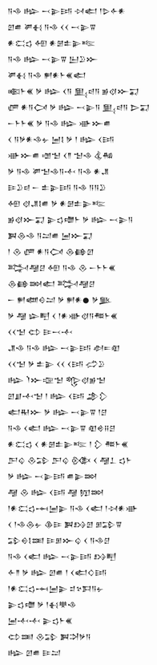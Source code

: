 <div class='block'>
<div class='line'>𒀀𒈾 𒈗 𒁁𒉌𒅀 𒀴𒅗 𒁹𒌇𒅆𒀭</div>
<div class='line'>𒇻𒌑 𒂄𒈬 𒀀𒈾 𒌋𒌋 𒁁𒉌𒐊</div>
<div class='line'>𒀭𒀫𒌓 𒅇 𒀭𒇡𒉺𒉌𒌈</div>
<div class='line'>𒀀𒈾 𒈗 𒁁𒉌𒐊 𒌨𒊒𒁍</div>
<div class='line'>𒂄𒈬 𒀀𒈾 𒂍𒀭𒈨𒌍𒅗</div>
<div class='line'>𒀩𒈨𒌍 𒃻 𒈗 𒌋𒀀 𒅅𒁀𒀀 𒂊𒋼𒁍𒍑</div>
<div class='line'>𒂇 𒀭𒀀𒉏 𒃻 𒈗 𒁁𒉌𒀀 𒅅𒁀𒀀 𒆕𒍑</div>
<div class='line'>𒀸𒈨𒈨𒌍 𒃻 𒀀𒈾 𒈗 𒀝𒁍𒌑</div>
<div class='line'>𒌋 𒀀𒃻𒀭𒈾𒉡 𒅁𒋙 𒃻 𒁹 𒈗 𒌋𒅀</div>
<div class='line'>𒀝𒁍𒌑 𒌝𒈠 𒌋𒈫 𒈠𒈾 𒆬𒄀</div>
<div class='line'>𒃻 𒀀𒈾 𒂄𒈠𒈾𒀀𒋾 𒀀𒈾 𒀭𒂗</div>
<div class='line'>𒄿𒊒𒁀 𒀸 𒉺𒉌𒅀 𒀀𒈾 𒀀𒀀𒊒</div>
<div class='line'>𒅇 𒋼𒂗𒋙𒌑 𒃻 𒀭𒇡𒉺𒉌𒌈</div>
<div class='line'>𒂊𒋼𒁍𒍑 𒉌𒌓𒈩𒈨 𒃻 𒈗 𒁁𒉌𒀀</div>
<div class='line'>𒀉𒁲𒈾 𒀀𒁺𒌑 𒅁𒁍𒍑</div>
<div class='line'>𒁹 𒊮 𒂇 𒀭𒀀𒉏 𒁲𒂵𒇻</div>
<div class='line'>𒅋𒆷𒆪 𒅇 𒀀𒈾 𒊮 𒀸𒈨𒈨𒌍</div>
<div class='line'>𒁲𒂵𒇷𒅗 𒅋𒆷𒆪</div>
<div class='line'>𒀸 𒂍𒅘𒄰𒁺 𒃻 𒂍𒀭𒊹 𒃻𒆥</div>
<div class='line'>𒃻 𒆷 𒇽𒋃 𒌋 𒁹𒀭𒀝𒋼𒀀𒍣𒈨𒌍</div>
<div class='line'>𒌋𒌋𒈠 𒌌 𒄿𒁁𒋾</div>
<div class='line'>𒂗𒈾 𒀀𒈾 𒈗 𒁁𒉌𒅀 𒀠𒋰𒊏</div>
<div class='line'>𒌋𒌋𒈠 𒃻 𒉺𒉌 𒌋𒌋 𒌋𒅀 𒈤𒊒</div>
<div class='line'>𒈗 𒇺𒁍𒉘𒈠 𒈜𒋼𒂊𒈠</div>
<div class='line'>𒇻𒋗𒋾𒈠 𒁹 𒈗 𒌋𒅀 𒂁𒁷</div>
<div class='line'>𒅗𒊑𒁍 𒃻 𒈗 𒁁𒉌𒐊 𒁹𒆪</div>
<div class='line'>𒀀𒈾 𒌋𒅗 𒈗 𒁁𒉌𒐊 𒊏𒄴𒍝𒆪</div>
<div class='line'>𒀭𒀫𒌓 𒌋 𒀭𒇡𒉺𒉌𒌈 𒁹 𒁷 𒍣𒈨𒌍</div>
<div class='line'>𒂅𒌒 𒊮𒁉 𒂅𒌒 𒍜 𒌋 𒆷𒁇 𒌓𒈨</div>
<div class='line'>𒃻 𒈗 𒁁𒉌𒅀 𒌑𒉌𒇷</div>
<div class='line'>𒆷 𒊮 𒈗 𒌋𒅀 𒆷 𒂖𒇷</div>
<div class='line'>𒁹𒀭𒀫𒌓𒆰𒅁𒉌 𒀀𒈾 𒌋𒅗 𒁹𒀴𒀭𒀝</div>
<div class='line'>𒌋 𒁹𒈾𒁲𒉡 𒆠𒄿 𒀉𒋳𒇻 𒁳𒁉𒐊</div>
<div class='line'>𒁉𒀪𒋙𒌅 𒄿𒁳𒁍𒌒 𒌋 𒀀𒈾𒆪</div>
<div class='line'>𒀀𒈾 𒌋𒅗 𒈗 𒁁𒉌𒅀 𒋳𒋃</div>
<div class='line'>𒅆𒈫 𒃻 𒈗 𒇻𒌑 𒁹 𒌋𒅗𒄭𒅀</div>
<div class='line'>𒁹𒀭𒀫𒌓𒆰𒅁𒉌 𒄑𒆳𒁕𒀀𒉡</div>
<div class='line'>𒉌𒌓𒈩 𒃻 𒁹𒈬𒋧𒈾</div>
<div class='line'>𒅁𒋾𒋾 𒉌𒌓𒈨𒌍</div>
<div class='line'>𒌌𒌅 𒊮𒁉 𒀉𒋫𒃻𒀀</div>
<div class='line'>𒈗 𒇻𒌑 𒄿𒁺</div>
</div>